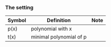 ### The setting 
| Symbol | Definition              | Note |
| ------ | ----------------------- | ---- |
| p(x)   | polynomial with x       |      |
| t(x)   | minimal polynomial of p |      |

